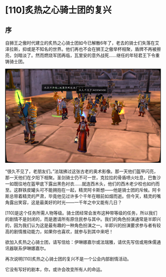 # \[110\]炙热之心骑士团的复兴

## 序

自狮王之傲时代建立的炙热之心骑士团如今已解散6年了，老去的骑士们失落在艾泽拉斯，抑或是不知名的世界。他们再也不会在狮王之傲举杯相聚，盾牌不再被擦亮，剑暗淡了。然而燃烧军团再临，瓦里安的意外战死……继任的年轻君王下令重铸骑士团。

![2007&#x5E74;9&#x6708;7&#x65E5;&#x8054;&#x76DF;&#x4E0E;&#x90E8;&#x843D;&#x8054;&#x624B;&#x5BF9;&#x6297;&#x71C3;&#x70E7;&#x519B;&#x56E2;](../../.gitbook/assets/lian-meng-yu-bu-la-lian-shou-dui-kang-ran-shao-jun-tuan-.jpg)

“很久不见了，老朋友们。”法瑞拂过这张古老的奥术影像。那一天他们盔甲闪亮，那一天他们在夕阳下相聚。圣剑骑士仍不可一世，克拉拉的骨盾喷火吐息，巴鲁沙一如既往地在盔甲底下露出黑色衬衣……就连西木头，他们的西木老少校也如约而至。这群铁皮罐头可不能拥抱在一起，精灵阿卡斯想——他是骑士团的斥候。阿卡斯总带着精灵的严肃，毕竟他见过许多个千年在眼前如烟而逝。但今天，精灵的嘴角露出笑容，这是最美好的时光——一千年之中又能有几日？

\[110\]是这个任务所需人物等级。骑士团经常会发布这种带等级的任务，所以我们的剧情不是封闭的，而是邀请所有原住民参与其中。我们的角色扮演通常是半即兴的，因为我们认为这是最有趣的一种角色扮演之一。半即兴的扮演要求参与者有较高的剧情推动能力，如果你也喜欢，就参与到其中来吧！

欲加入炙热之心骑士团，请写信给：伊琳娜嘉尔或法瑞雅，请优先写信或用侏儒通讯器联系伊琳娜嘉尔。

再次说明\[110\]炙热之心骑士团的复兴不是一个公会内部剧情活动。

它没有写好的剧本，你，或许会改变所有人的命运。

